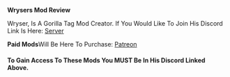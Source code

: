 **Wrysers Mod Review**

Wryser, Is A Gorilla Tag Mod Creator. If You Would Like To Join His Discord Link Is Here: [Server](https://discord.gg/Ej3YUXduf5)

**Paid Mods**Will Be Here To Purchase: [Patreon](https://www.patreon.com/wryser)
#### To Gain Access To These Mods You MUST Be In His Discord Linked Above.
